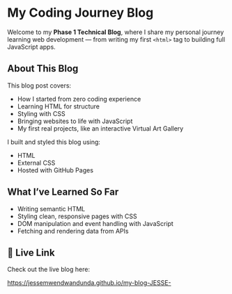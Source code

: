 # My Coding Journey Blog

Welcome to my **Phase 1 Technical Blog**, where I share my personal journey learning web development — from writing my first `<html>` tag to building full JavaScript apps.

##  About This Blog

This blog post covers:

- How I started from zero coding experience
- Learning HTML for structure
- Styling with CSS
- Bringing websites to life with JavaScript
- My first real projects, like an interactive Virtual Art Gallery

I built and styled this blog using:

- HTML
- External CSS
- Hosted with GitHub Pages

##  What I’ve Learned So Far

- Writing semantic HTML
- Styling clean, responsive pages with CSS
- DOM manipulation and event handling with JavaScript
- Fetching and rendering data from APIs

## 🔗 Live Link

Check out the live blog here:  

https://jessemwendwandunda.github.io/my-blog-JESSE-

